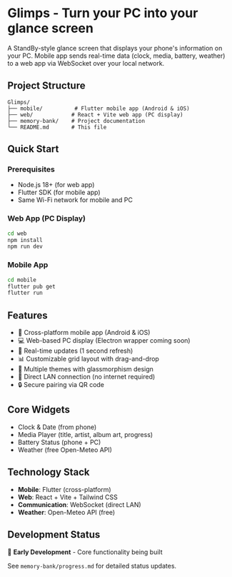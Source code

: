 # Glimps - Turn your PC into your glance screen

A StandBy-style glance screen that displays your phone's information on your PC. Mobile app sends real-time data (clock, media, battery, weather) to a web app via WebSocket over your local network.

## Project Structure

```
Glimps/
├── mobile/          # Flutter mobile app (Android & iOS)
├── web/            # React + Vite web app (PC display)
├── memory-bank/    # Project documentation
└── README.md       # This file
```

## Quick Start

### Prerequisites
- Node.js 18+ (for web app)
- Flutter SDK (for mobile app)
- Same Wi-Fi network for mobile and PC

### Web App (PC Display)
```bash
cd web
npm install
npm run dev
```

### Mobile App
```bash
cd mobile
flutter pub get
flutter run
```

## Features

- 📱 Cross-platform mobile app (Android & iOS)
- 💻 Web-based PC display (Electron wrapper coming soon)
- 🔄 Real-time updates (1 second refresh)
- 📊 Customizable grid layout with drag-and-drop
- 🎨 Multiple themes with glassmorphism design
- 📡 Direct LAN connection (no internet required)
- 🔒 Secure pairing via QR code

## Core Widgets

- Clock & Date (from phone)
- Media Player (title, artist, album art, progress)
- Battery Status (phone + PC)
- Weather (free Open-Meteo API)

## Technology Stack

- **Mobile**: Flutter (cross-platform)
- **Web**: React + Vite + Tailwind CSS
- **Communication**: WebSocket (direct LAN)
- **Weather**: Open-Meteo API (free)

## Development Status

🚧 **Early Development** - Core functionality being built

See `memory-bank/progress.md` for detailed status updates.
